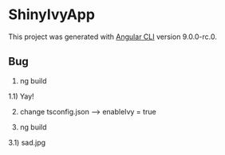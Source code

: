 # ShinyIvyApp

This project was generated with [Angular CLI](https://github.com/angular/angular-cli) version 9.0.0-rc.0.

## Bug

1) ng build

1.1) Yay!

2) change tsconfig.json --> enableIvy = true

3) ng build

3.1) sad.jpg
